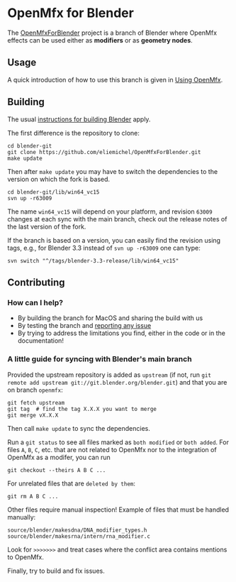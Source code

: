 OpenMfx for Blender
===================

The [OpenMfxForBlender](https://github.com/eliemichel/OpenMfxForBlender) project is a branch of Blender where OpenMfx effects can be used either as **modifiers** or as **geometry nodes**.

Usage
-----

A quick introduction of how to use this branch is given in [Using OpenMfx](../QuickStart/using-openmfx.md).

Building
--------

The usual [instructions for building Blender](https://wiki.blender.org/wiki/Building_Blender) apply.

The first difference is the repository to clone:

```
cd blender-git
git clone https://github.com/eliemichel/OpenMfxForBlender.git
make update
```

Then after `make update` you may have to switch the dependencies to the version on which the fork is based.

```
cd blender-git/lib/win64_vc15
svn up -r63009
```

The name `win64_vc15` will depend on your platform, and revision `63009` changes at each sync with the main branch, check out the release notes of the last version of the fork.

If the branch is based on a version, you can easily find the revision using tags, e.g., for Blender 3.3 instead of `svn up -r63009` one can type:

```
svn switch "^/tags/blender-3.3-release/lib/win64_vc15"
```

Contributing
------------

### How can I help?

 - By building the branch for MacOS and sharing the build with us
 - By testing the branch and [reporting any issue](https://github.com/eliemichel/OpenMfxForBlender/issues)
 - By trying to address the limitations you find, either in the code or in the documentation!

### A little guide for syncing with Blender's main branch

Provided the upstream repository is added as `upstream` (if not, run `git remote add upstream git://git.blender.org/blender.git`) and that you are on branch `openmfx`:

    git fetch upstream
    git tag  # find the tag X.X.X you want to merge
    git merge vX.X.X

Then call `make update` to sync the dependencies.

Run a `git status` to see all files marked as `both modified` or `both added`. For files `A`, `B`, `C`, etc. that are not related to OpenMfx nor to the integration of OpenMfx as a modifer, you can run

    git checkout --theirs A B C ...

For unrelated files that are `deleted by them`:

    git rm A B C ...

Other files require manual inspection! Example of files that must be handled manually:

    source/blender/makesdna/DNA_modifier_types.h
	source/blender/makesrna/intern/rna_modifier.c

Look for `>>>>>>>` and treat cases where the conflict area contains mentions to OpenMfx.

Finally, try to build and fix issues.

